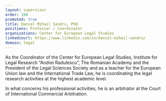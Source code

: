 ```yaml
---
layout: supervisor
order: 100
promoted: true
title: Daniel Mihail Sandru, PhD
positions: Professor / Coordinator
organizations: Center for European Legal Studies
linkedinurl: https://www.linkedin.com/in/daniel-mihail-sandru/
domain: legal
---
```

As the Coordinator of the Center for European Legal Studies, Institute for Legal Research “Andrei Radulescu”, The Romanian Academy and the President of the Legal Sciences Society and as a teacher for the European Union law and the International Trade Law, he is coordinating the legal research activities at the highest academic level.

In what concerns his professional activities, he is an arbitrator at the Court of International Commercial Arbitration.

